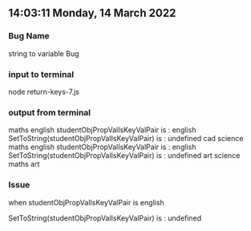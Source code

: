 ## 14:03:11 Monday, 14 March 2022

### Bug Name
string to variable Bug

### input to terminal
node return-keys-7.js

### output from terminal
maths
english
studentObjPropValIsKeyValPair is : english
SetToString(studentObjPropValIsKeyValPair) is : undefined
cad
science
maths
english
studentObjPropValIsKeyValPair is : english
SetToString(studentObjPropValIsKeyValPair) is : undefined
art
science
maths
art

### Issue
when 
studentObjPropValIsKeyValPair
is 
english

SetToString(studentObjPropValIsKeyValPair) is : undefined

